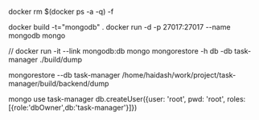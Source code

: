 docker rm $(docker ps -a -q) -f

docker build -t="mongodb" .
docker run -d -p 27017:27017 --name mongodb mongo

// docker run -it --link mongodb:db mongo mongorestore -h db -db task-manager ./build/dump

mongorestore --db task-manager /home/haidash/work/project/task-manager/build/backend/dump

mongo
use task-manager
db.createUser({user: 'root', pwd: 'root', roles:[{role:'dbOwner',db:'task-manager'}]})
